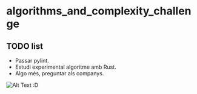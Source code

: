 # algorithms_and_complexity_challenge

## TODO list
* Passar pylint.
* Estudi experimental algoritme amb Rust.
* Algo més, preguntar als companys.

![Alt Text](https://media1.tenor.com/images/4dd3a92ad3ca25549adb7030ea274157/tenor.gif)
:D
